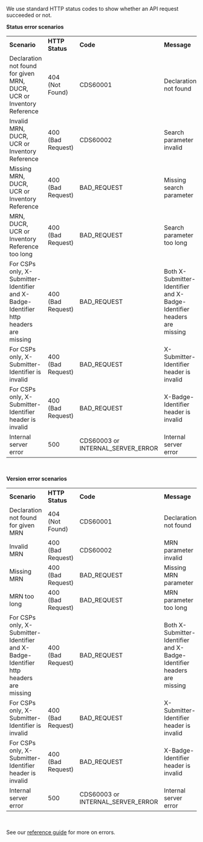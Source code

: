 We use standard HTTP status codes to show whether an API request succeeded or not. 

**Status error scenarios**

<table>
  <tbody>
    <tr>
      <td><b>Scenario</b></td>
      <td><b>HTTP Status</b></td>
      <td><b>Code</b></td>
      <td><b>Message</b></td>
    </tr>
    <tr>
      <td>Declaration not found for given MRN, DUCR, UCR or Inventory Reference</td>
      <td>404 (Not Found)</td>
      <td>CDS60001</td>
      <td>Declaration not found</td>
    </tr>
    <tr>
      <td>Invalid MRN, DUCR, UCR or Inventory Reference</td>
      <td>400 (Bad Request)</td>
      <td>CDS60002</td>
      <td>Search parameter invalid</td>
    </tr>
    <tr>
      <td>Missing MRN, DUCR, UCR or Inventory Reference</td>
      <td>400 (Bad Request)</td>
      <td>BAD_REQUEST</td>
      <td>Missing search parameter</td>
    </tr>
    <tr>
      <td>MRN, DUCR, UCR or Inventory Reference too long</td>
      <td>400 (Bad Request)</td>
      <td>BAD_REQUEST</td>
      <td>Search parameter too long</td>
    </tr>
    <tr>
      <td>For CSPs only, X-Submitter-Identifier and X-Badge-Identifier http headers are missing</td>
      <td>400 (Bad Request)</td>
      <td>BAD_REQUEST</td>
      <td>Both X-Submitter-Identifier and X-Badge-Identifier headers are missing</td>
    </tr>
    <tr>
      <td>For CSPs only, X-Submitter-Identifier is invalid</td>
      <td>400 (Bad Request)</td>
      <td>BAD_REQUEST</td>
      <td>X-Submitter-Identifier header is invalid</td>
    </tr>
    <tr>
      <td>For CSPs only, X-Submitter-Identifier header is invalid</td>
      <td>400 (Bad Request)</td>
      <td>BAD_REQUEST</td>
      <td>X-Badge-Identifier header is invalid</td>
    </tr>
    <tr>
      <td>Internal server error</td>
      <td>500</td>
      <td>CDS60003 or INTERNAL_SERVER_ERROR</td>
      <td>Internal server error</td>
    </tr>
  </tbody>
</table>
<br>

**Version error scenarios**

<table>
  <tbody>
    <tr>
      <td><b>Scenario</b></td>
      <td><b>HTTP Status</b></td>
      <td><b>Code</b></td>
      <td><b>Message</b></td>
    </tr>
    <tr>
      <td>Declaration not found for given MRN</td>
      <td>404 (Not Found)</td>
      <td>CDS60001</td>
      <td>Declaration not found</td>
    </tr>
    <tr>
      <td>Invalid MRN</td>
      <td>400 (Bad Request)</td>
      <td>CDS60002</td>
      <td>MRN parameter invalid</td>
    </tr>
    <tr>
      <td>Missing MRN</td>
      <td>400 (Bad Request)</td>
      <td>BAD_REQUEST</td>
      <td>Missing MRN parameter</td>
    </tr>
    <tr>
      <td>MRN too long</td>
      <td>400 (Bad Request)</td>
      <td>BAD_REQUEST</td>
      <td>MRN parameter too long</td>
    </tr>
    <tr>
      <td>For CSPs only, X-Submitter-Identifier and X-Badge-Identifier http headers are missing</td>
      <td>400 (Bad Request)</td>
      <td>BAD_REQUEST</td>
      <td>Both X-Submitter-Identifier and X-Badge-Identifier headers are missing</td>
    </tr>
    <tr>
      <td>For CSPs only, X-Submitter-Identifier is invalid</td>
      <td>400 (Bad Request)</td>
      <td>BAD_REQUEST</td>
      <td>X-Submitter-Identifier header is invalid</td>
    </tr>
    <tr>
      <td>For CSPs only, X-Submitter-Identifier header is invalid</td>
      <td>400 (Bad Request)</td>
      <td>BAD_REQUEST</td>
      <td>X-Badge-Identifier header is invalid</td>
    </tr>
    <tr>
      <td>Internal server error</td>
      <td>500</td>
      <td>CDS60003 or INTERNAL_SERVER_ERROR</td>
      <td>Internal server error</td>
    </tr>
  </tbody>
</table>
<br>

See our [reference guide](/api-documentation/docs/reference-guide#errors) for more on errors.
